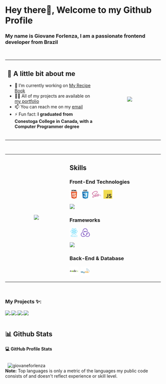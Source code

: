 # Hey there👋, Welcome to my Github Profile
### My name is Giovane Forlenza, I am a passionate frontend developer from Brazil
<br>

<!-- TABLE 1 -->

<table width="100%" align="center">
 <tr>
    <td width="60%">
         
## 🧭 A little bit about me
    
- 🔭 I’m currently working on [My Recipe Book](https://recepie-book.netlify.app)
- 👨‍💻 All of my projects are available on
[my portfolio](https://react-project-portfolios.netlify.app)
- 📫 You can reach me on my [email](giovane.franciscoforl@gmail.com)
- ⚡ Fun fact: **I graduated from Conestoga College in Canada, with a Computer Programmer degree**
<br>
   </td>
    <td>
<p align="center">
  <img width="500px" src="https://camo.githubusercontent.com/c18ad7d1f4275841d1d83ecd438d3fe514b1788f171259834f73fda02c719205/68747470733a2f2f7061312e6e61727669692e636f6d2f363538302f383039386336653932303733373638383965656230353332643966356130373233633464373366355f68712e676966" />
</p>     
  </td>
 </tr>
</table>

<!-- TABLE 2 -->
<br>
<table width="100%" align="center">
<tr><td>
<p align="center"><img width="500px"                  src="https://camo.githubusercontent.com/43c26cf892630dac3a0b25a19871b27dae39f9134e2b82d0f026e8707938721f/68747470733a2f2f6d656469612e67697068792e636f6d2f6d656469612f4c6d4e77724268656a6b4b394546503530342f67697068792e676966">
</p></td>
  
<td width="60%">
         
## <b> Skills</b>
   

### Front-End Technologies
     
<code><img width="10%" src="https://raw.githubusercontent.com/devicons/devicon/master/icons/html5/html5-original-wordmark.svg"></code>&nbsp;
<code><img width="10%" src="https://raw.githubusercontent.com/devicons/devicon/master/icons/css3/css3-original-wordmark.svg"></code>&nbsp;
<code><img width="10%" src="https://raw.githubusercontent.com/devicons/devicon/master/icons/sass/sass-original.svg"></code>&nbsp;
<code><img width="10%" src="https://raw.githubusercontent.com/devicons/devicon/master/icons/javascript/javascript-original.svg"></code>&nbsp;
     
<img src="https://user-images.githubusercontent.com/73097560/115834477-dbab4500-a447-11eb-908a-139a6edaec5c.gif"> 
     
### Frameworks  

<code><img width="10%" src="https://raw.githubusercontent.com/devicons/devicon/master/icons/react/react-original-wordmark.svg"></code>&nbsp;
<code><img width="10%" src="https://raw.githubusercontent.com/devicons/devicon/master/icons/redux/redux-original.svg"></code>&nbsp;
       
<img src="https://user-images.githubusercontent.com/73097560/115834477-dbab4500-a447-11eb-908a-139a6edaec5c.gif"> 

     
### Back-End & Database
  
<code><img width="10%" src="https://raw.githubusercontent.com/devicons/devicon/master/icons/nodejs/nodejs-original-wordmark.svg"></code>&nbsp;
<code><img width="10%" src="https://raw.githubusercontent.com/devicons/devicon/master/icons/mysql/mysql-original-wordmark.svg"></code>&nbsp;
     
</td>
</tr>
</table>

<br>

### My Projects ✨:
  
  

<a href="https://github.com/GiovaneForlenza/recipe-book">
  <img align="center" src="https://github-readme-stats.vercel.app/api/pin/?username=giovaneforlenza&repo=recipe-book&theme=tokyonight" />
</a>
<a href="https://github.com/GiovaneForlenza/recipe-book">
  <img align="center" src="https://github-readme-stats.vercel.app/api/pin/?username=giovaneforlenza&repo=grocery-list&theme=tokyonight" />
</a>
<a href="https://github.com/GiovaneForlenza/recipe-book">
  <img align="center" src="https://github-readme-stats.vercel.app/api/pin/?username=giovaneforlenza&repo=cocktail-db&theme=tokyonight" />
</a>
<a href="https://github.com/GiovaneForlenza/recipe-book">
  <img align="center" src="https://github-readme-stats.vercel.app/api/pin/?username=giovaneforlenza&repo=movie-watchlist&theme=tokyonight" />
</a>

<br>
<br>

## 📊 Github Stats

  <summary><b>💻 GitHub Profile Stats</b></summary>
  <br/>
  <p align="left">   
  &nbsp;
  <img src="https://github-readme-stats.vercel.app/api/top-langs?username=giovaneforlenza&langs_count=4&show_icons=true&locale=en&layout=compact&theme=algolia" alt="giovaneforlenza" height="192px"/>
  <br/>
  <b>Note:</b> Top languages is only a metric of the languages my public code consists of and doesn't reflect experience or skill level.
  </p>
  
 
  
  

